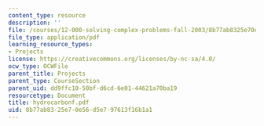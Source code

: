 ```yaml
---
content_type: resource
description: ''
file: /courses/12-000-solving-complex-problems-fall-2003/8b77ab8325e70e56d5e797613f16b1a1_hydrocarbonf.pdf
file_type: application/pdf
learning_resource_types:
- Projects
license: https://creativecommons.org/licenses/by-nc-sa/4.0/
ocw_type: OCWFile
parent_title: Projects
parent_type: CourseSection
parent_uid: dd9ffc10-50bf-d6cd-6e01-44621a70ba19
resourcetype: Document
title: hydrocarbonf.pdf
uid: 8b77ab83-25e7-0e56-d5e7-97613f16b1a1
---
```


